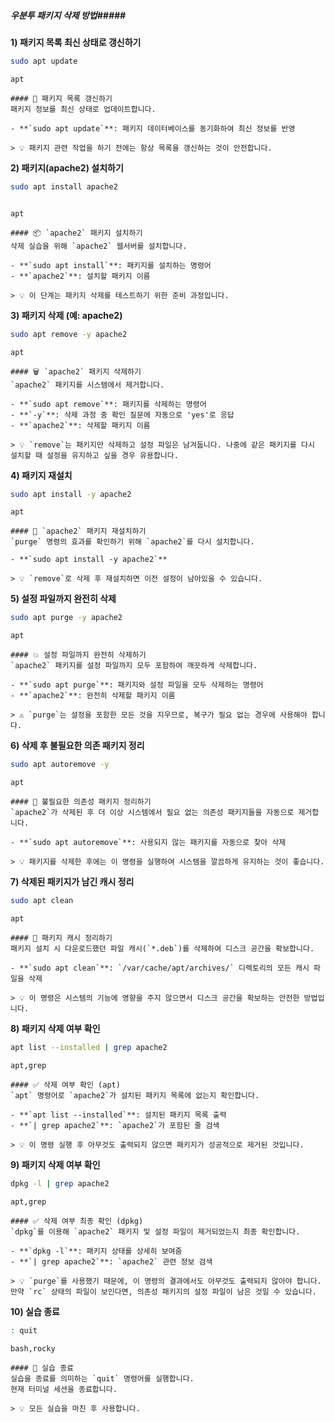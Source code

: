 ##### 우분투 패키지 삭제 방법#####

**1) 패키지 목록 최신 상태로 갱신하기**

```bash
sudo apt update
```

```tech
apt
```

```desc
#### 🔄 패키지 목록 갱신하기
패키지 정보를 최신 상태로 업데이트합니다.

- **`sudo apt update`**: 패키지 데이터베이스를 동기화하여 최신 정보를 반영

> 💡 패키지 관련 작업을 하기 전에는 항상 목록을 갱신하는 것이 안전합니다.
```

**2) 패키지(apache2) 설치하기**

```bash
sudo apt install apache2
```
```no-err-check
```

```tech
apt
```

```desc
#### 📦 `apache2` 패키지 설치하기
삭제 실습을 위해 `apache2` 웹서버를 설치합니다.

- **`sudo apt install`**: 패키지를 설치하는 명령어
- **`apache2`**: 설치할 패키지 이름

> 💡 이 단계는 패키지 삭제를 테스트하기 위한 준비 과정입니다.
```

**3) 패키지 삭제 (예: apache2)**

```bash
sudo apt remove -y apache2
```

```tech
apt
```

```desc
#### 🗑️ `apache2` 패키지 삭제하기
`apache2` 패키지를 시스템에서 제거합니다.

- **`sudo apt remove`**: 패키지를 삭제하는 명령어
- **`-y`**: 삭제 과정 중 확인 질문에 자동으로 'yes'로 응답
- **`apache2`**: 삭제할 패키지 이름

> 💡 `remove`는 패키지만 삭제하고 설정 파일은 남겨둡니다. 나중에 같은 패키지를 다시 설치할 때 설정을 유지하고 싶을 경우 유용합니다.
```

**4) 패키지 재설치**

```bash
sudo apt install -y apache2
```

```tech
apt
```

```desc
#### 🔄 `apache2` 패키지 재설치하기
`purge` 명령의 효과를 확인하기 위해 `apache2`를 다시 설치합니다.

- **`sudo apt install -y apache2`**

> 💡 `remove`로 삭제 후 재설치하면 이전 설정이 남아있을 수 있습니다.
```

**5) 설정 파일까지 완전히 삭제**

```bash
sudo apt purge -y apache2
```

```tech
apt
```

```desc
#### 💥 설정 파일까지 완전히 삭제하기
`apache2` 패키지를 설정 파일까지 모두 포함하여 깨끗하게 삭제합니다.

- **`sudo apt purge`**: 패키지와 설정 파일을 모두 삭제하는 명령어
- **`apache2`**: 완전히 삭제할 패키지 이름

> ⚠️ `purge`는 설정을 포함한 모든 것을 지우므로, 복구가 필요 없는 경우에 사용해야 합니다.
```

**6) 삭제 후 불필요한 의존 패키지 정리**

```bash
sudo apt autoremove -y
```

```tech
apt
```

```desc
#### 🧹 불필요한 의존성 패키지 정리하기
`apache2`가 삭제된 후 더 이상 시스템에서 필요 없는 의존성 패키지들을 자동으로 제거합니다.

- **`sudo apt autoremove`**: 사용되지 않는 패키지를 자동으로 찾아 삭제

> 💡 패키지를 삭제한 후에는 이 명령을 실행하여 시스템을 깔끔하게 유지하는 것이 좋습니다.
```

**7) 삭제된 패키지가 남긴 캐시 정리**

```bash
sudo apt clean
```

```tech
apt
```

```desc
#### 🧽 패키지 캐시 정리하기
패키지 설치 시 다운로드했던 파일 캐시(`*.deb`)를 삭제하여 디스크 공간을 확보합니다.

- **`sudo apt clean`**: `/var/cache/apt/archives/` 디렉토리의 모든 캐시 파일을 삭제

> 💡 이 명령은 시스템의 기능에 영향을 주지 않으면서 디스크 공간을 확보하는 안전한 방법입니다.
```

**8) 패키지 삭제 여부 확인**

```bash
apt list --installed | grep apache2
```

```tech
apt,grep
```

```desc
#### ✅ 삭제 여부 확인 (apt)
`apt` 명령어로 `apache2`가 설치된 패키지 목록에 없는지 확인합니다.

- **`apt list --installed`**: 설치된 패키지 목록 출력
- **`| grep apache2`**: `apache2`가 포함된 줄 검색

> 💡 이 명령 실행 후 아무것도 출력되지 않으면 패키지가 성공적으로 제거된 것입니다.
```

**9) 패키지 삭제 여부 확인**

```bash
dpkg -l | grep apache2
```

```tech
apt,grep
```

```desc
#### ✅ 삭제 여부 최종 확인 (dpkg)
`dpkg`를 이용해 `apache2` 패키지 및 설정 파일이 제거되었는지 최종 확인합니다.

- **`dpkg -l`**: 패키지 상태를 상세히 보여줌
- **`| grep apache2`**: `apache2` 관련 정보 검색

> 💡 `purge`를 사용했기 때문에, 이 명령의 결과에서도 아무것도 출력되지 않아야 합니다. 만약 `rc` 상태의 파일이 보인다면, 의존성 패키지의 설정 파일이 남은 것일 수 있습니다.
```

**10) 실습 종료**

```bash
: quit
```

```tech
bash,rocky
```

```desc
#### 👋 실습 종료
실습을 종료를 의미하는 `quit` 명령어를 실행합니다.
현재 터미널 세션을 종료합니다.

> 💡 모든 실습을 마친 후 사용합니다.
```